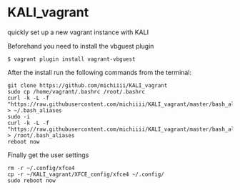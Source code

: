 # KALI_vagrant
quickly set up a new vagrant instance with KALI


Beforehand you need to install the vbguest plugin
```
$ vagrant plugin install vagrant-vbguest
```

After the install run the following commands from the terminal:
```
git clone https://github.com/michiiii/KALI_vagrant
sudo cp /home/vagrant/.bashrc /root/.bashrc
curl -k -L -f "https://raw.githubusercontent.com/michiiii/KALI_vagrant/master/bash_aliases" > ~/.bash_aliases
sudo -i
curl -k -L -f "https://raw.githubusercontent.com/michiiii/KALI_vagrant/master/bash_aliases_root" > /root/.bash_aliases
reboot now
```
Finally get the user settings
```
rm -r ~/.config/xfce4 
cp -r ~/KALI_vagrant/XFCE_config/xfce4 ~/.config/
sudo reboot now
```
